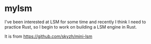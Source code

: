 # mylsm

I've been interested at LSM for some time and recently I think I need to practice Rust, so I begin to work on building a LSM engine in Rust.

It is from https://github.com/skyzh/mini-lsm
